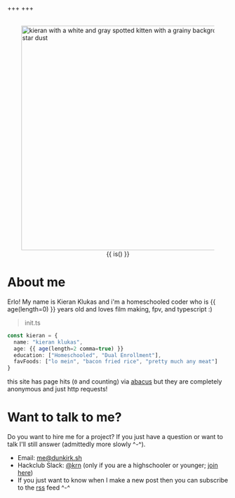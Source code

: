 +++
+++

<div style="display: flex; flex-direction: column; align-items: center; justify-content: center; margin: 2rem;">
    <img src="/pfps/starry.webp" alt="kieran with a white and gray spotted kitten with a grainy background and star dust" width="512" height="512" class="u-photo"/>
    {{ is() }}
</div>

# About me

Erlo! My name is Kieran Klukas and i'm a homeschooled coder who is {{ age(length=0) }} years old and loves film making, fpv, and typescript :)

> init.ts
```ts
const kieran = {
  name: "kieran klukas",
  age: {{ age(length=2 comma=true) }}
  education: ["Homeschooled", "Dual Enrollment"],
  favFoods: ["lo mein", "bacon fried rice", "pretty much any meat"]
}
```

this site has page hits (<code id="visits">0</code> and counting) via [abacus](https://jasoncameron.dev/abacus/) but they are completely anonymous and just http requests! 

# Want to talk to me?

Do you want to hire me for a project? If you just have a question or want to talk I'll still answer (admittedly more slowly ^-^).

- Email: [me@dunkirk.sh](mailto:me@dunkirk.sh)
- Hackclub Slack: [@krn](https://hackclub.slack.com/team/U062UG485EE) (only if you are a highschooler or younger; [join here](https://hackclub.com/slack/))
- If you just want to know when I make a new post then you can subscribe to the [rss](rss.xml) feed ^-^

